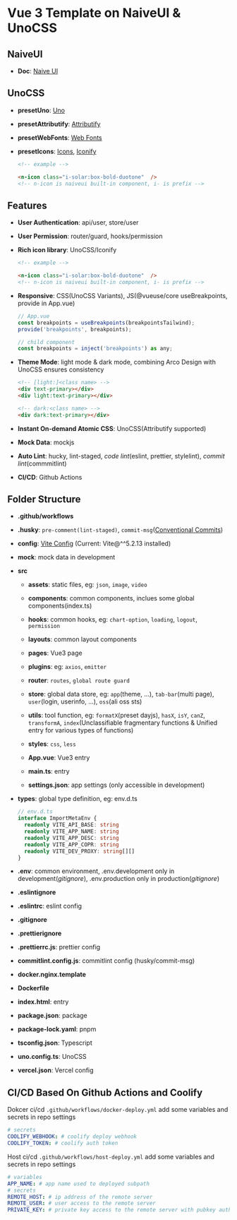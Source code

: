 # Vue 3 Template on NaiveUI & UnoCSS

## NaiveUI

- **Doc**: [Naive UI](https://www.naiveui.com/zh-CN/os-theme/docs/introduction)

## UnoCSS

- **presetUno**: [Uno](https://unocss.dev/presets/uno)

- **presetAttributify**: [Attributify](https://unocss.dev/presets/attributify)

- **presetWebFonts**: [Web Fonts](https://unocss.dev/presets/web-fonts)

- **presetIcons**: [Icons](https://unocss.dev/presets/icons), [Iconify](https://icon-sets.iconify.design/)

  ```html
  <!-- example -->

  <n-icon class="i-solar:box-bold-duotone"  />
  <!-- n-icon is naiveui built-in component, i- is prefix -->
  ```

## Features

- **User Authentication**: api/user, store/user

- **User Permission**: router/guard, hooks/permission

- **Rich icon library**: UnoCSS/Iconify

  ```html
  <!-- example -->

  <n-icon class="i-solar:box-bold-duotone"  />
  <!-- n-icon is naiveui built-in component, i- is prefix -->
  ```

- **Responsive**: CSS(UnoCSS Variants), JS(@vueuse/core useBreakpoints, provide in App.vue)

  ```js
  // App.vue
  const breakpoints = useBreakpoints(breakpointsTailwind);
  provide('breakpoints', breakpoints);

  // child component
  const breakpoints = inject('breakpoints') as any;
  ```

- **Theme Mode**: light mode & dark mode, combining Arco Design with UnoCSS ensures consistency

  ```html
  <!-- [light:]<class name> -->
  <div text-primary></div>
  <div light:text-primary></div>

  <!-- dark:<class name> -->
  <div dark:text-primary></div>
  ```

- **Instant On-demand Atomic CSS**: UnoCSS(Attributify supported)

- **Mock Data**: mockjs

- **Auto Lint**: hucky, lint-staged, _code lint_(eslint, prettier, stylelint), _commit lint_(commmitlint)

- **CI/CD**: Github Actions

## Folder Structure

- **.github/workflows**

- **.husky**: `pre-comment(lint-staged)`, `commit-msg`([Conventional Commits](https://www.conventionalcommits.org/zh-hans/v1.0.0/))

- **config**: [Vite Config](https://cn.vitejs.dev/config/) (Current: Vite@^^5.2.13 installed)

- **mock**: mock data in development

- **src**

  - **assets**: static files, eg: `json`, `image`, `video`

  - **components**: common components, inclues some global components(index.ts)

  - **hooks**: common hooks, eg: `chart-option`, `loading`, `logout`, `permission`

  - **layouts**: common layout components

  - **pages**: Vue3 page

  - **plugins**: eg: `axios`, `emitter`

  - **router**: `routes`, `global route guard`

  - **store**: global data store, eg: `app`(theme, ...), `tab-bar`(multi page), `user`(login, userinfo, ...), `oss`(ali oss sts)

  - **utils**: tool function, eg: `formatX`(preset dayjs), `hasX`, `isY`, `canZ`, `transformA`, `index`(Unclassifiable fragmentary functions & Unified entry for various types of functions)

  - **styles**: `css`, `less`

  - **App.vue**: Vue3 entry

  - **main.ts**: entry

  - **settings.json**: app settings (only accessible in development)

- **types**: global type definition, eg: env.d.ts

  ```ts
  // env.d.ts
  interface ImportMetaEnv {
    readonly VITE_API_BASE: string
    readonly VITE_APP_NAME: string
    readonly VITE_APP_DESC: string
    readonly VITE_APP_COPR: string
    readonly VITE_DEV_PROXY: string[][]
  }
  ```

- **.env**: common environment, .env.development only in development(_gitignore_), .env.production only in production(_gitignore_)

- **.eslintignore**

- **.eslintrc**: eslint config

- **.gitignore**

- **.prettierignore**

- **.prettierrc.js**: prettier config

- **commitlint.config.js**: commitlint config (husky/commit-msg)

- **docker.nginx.template**

- **Dockerfile**

- **index.html**: entry

- **package.json**: package

- **package-lock.yaml**: pnpm

- **tsconfig.json**: Typescript

- **uno.config.ts**: UnoCSS

- **vercel.json**: Vercel config

## CI/CD Based On Github Actions and Coolify

Dokcer ci/cd `.github/workflows/docker-deploy.yml`
add some variables and secrets in repo settings

```yml
# secrets
COOLIFY_WEBHOOK: # coolify deploy webhook
COOLIFY_TOKEN: # coolify auth token
```

Host ci/cd `.github/workflows/host-deploy.yml`
add some variables and secrets in repo settings

```yml
# variables
APP_NAME: # app name used to deployed subpath
# secrets
REMOTE_HOST: # ip address of the remote server
REMOTE_USER: # user access to the remote server
PRIVATE_KEY: # private key access to the remote server with pubkey authentication
```

